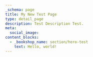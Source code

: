```yaml
---
_schema: page
title: My New Test Page
type: detail_page
description: Test Description Test.
meta:
  social_image:
content_blocks:
  - _bookshop_name: section/hero-test
    text: Hello, world!
---
```

